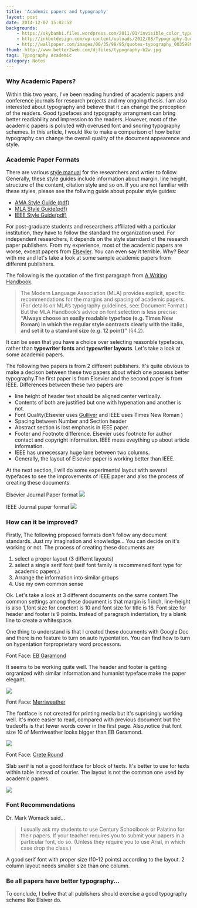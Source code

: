 ```yaml
---
title: 'Academic papers and typography'
layout: post
date: 2014-12-07 15:02:52
backgrounds:
    - https://skybambi.files.wordpress.com/2011/01/invisible_color_typography_wallpaper_2.jpg
    - http://inkbotdesign.com/wp-content/uploads/2012/08/Typography-Quotes.jpg
    - http://wallpoper.com/images/00/35/98/95/quotes-typography_00359895.jpg
thumb: http://www.better2web.com/djfiles/typography-b2w.jpg
tags: Typography Academic
category: Notes
---
```


### Why Academic Papers?

Within this two years, I've been reading hundred of academic papers and conference journals for research projects and my ongoing thesis. I am also interested about typography and believe that it can change the preception of the readers. Good typefaces and typography arrangment can bring better readiability and impression to the readers. However, most of the academic papers is polluted with overused font and snoring typography schemes. In this article, I would like to make a comparison of how better typography can change the overall quality of the document appearence and style.

### Academic Paper Formats

There are various <a href="http://www.wikiwand.com/en/List_of_style_guides">style manual</a> for the researchers and wrtier to follow. Generally, these style guides include information about margin, line height, structure of the content, citation style and so on. If you are not familiar with these styles, please see the follwing guide about popular style guides:

* <a href="http://www.docstyles.com/library/amastat.pdf">AMA Style Guide (pdf)</a>
* <a href="http://www.mla.org/style">MLA Style Guide(pdf)</a>
* <a href="http://www.computer.org/cms/Computer.org/Publications/2014ComputerSocietyStyleGuide.pdf">IEEE Style Guide(pdf)</a>

For post-graduate students and researchers affiliated with a particular institution, they have to follow the standard the organization used. For independent researchers, it depends on the style starndard of the research paper publishers. From my experience, most of the academic papers are worse, except papers from <a href="http://www.elsevier.com/">Elsevier</a>. You can even say it terrible. Why? Bear with me and let's take a look at some sample academic papers from different publishers.

The following is the quotation of the first paragraph from <a href="http://drmarkwomack.com/a-writing-handbook/style/typography/">A Writing Handbook</a>.

>The Modern Language Association (MLA) provides explicit, specific recommendations for the margins and spacing of academic papers. (For details on MLA’s typography guidelines, see: Document Format.) But the MLA Handbook’s advice on font selection is less precise: **“Always choose an easily readable typeface (e.g. Times New Roman) in which the regular style contrasts clearly with the italic, and set it to a standard size (e.g. 12 point)”** (§4.2).

It can be seen that you have a choice over selecting reasonble typefaces, rather than **typewriter fonts** and **typewriter layouts**. Let's take a look at some academic papers.

The following two papers is from 2 different publishers. It's quite obvious to make a decison between these two papers about which one possess better typography.The first paper is from Elsevier and the second paper is from IEEE.  Differences between these two papers are

* line height of header text should be aligned center vertically.
* Contents of both are justified but one with hypenation and another is not.
* Font Quality(Elsevier uses <a href="http://www.gerardunger.com/fontstore/store-gulliver.html">Gulliver</a> and IEEE uses Times New Roman )
* Spacing between Number and Section header 
* Abstract section is lost emphasis in IEEE paper.
* Footer and Footnote difference. Elsevier uses footnote for author contact and copyright information. IEEE mess eveything up about article information.
* IEEE has unnecessary huge lane between two columns.
* Generally, the layout of Elsevier paper is working better than IEEE. 

At the next section, I will do some experimental layout with several typefaces to see the improvements of IEEE paper and also the process of creating these documents.

Elsevier Journal Paper format
<img src="https://dl.dropboxusercontent.com/u/51247918/Chivers%2C%20Hargreaves%20-%202011%20-%20Forensic%20data%20recovery%20from%20the%20Windows%20Search%20Database-page-001.jpg">

IEEE Journal paper format
<img src="https://dl.dropboxusercontent.com/u/51247918/Said%2C%20Mutawa%20-%202011%20-%20Forensic%20analysis%20of%20private%20browsing%20artifacts-page-001.jpg">

### How can it be improved?

Firstly, The following proposed formats don't follow any document standards. Just my imagination and knowledge... You can decide on it's working or not. 
The process of creating these documents are
1. select a proper layout (3 differnt layouts)
2. select a single serif font (seif font family is recommened font type for academic papers.)
3. Arrange the information into similar groups
4. Use my own common sense

Ok. Let's take a look at 3 different documents on the same content.The common settings among these document is that margin is 1 inch, line-height is also 1,font size for conetent is 10 and font size for title is 16. Font size for header and footer is 9 points. Instead of paragraph indentation, try a blank line to create a whitespace. 

One thing to understand is that I created these documents with Google Doc and there is no feature to turn on auto hypentation. You can find how to turn on hypentation forproprietary word processors.

Font Face: <a href="http://www.georgduffner.at/ebgaramond/">EB Garamond</a>

It seems to be working quite well. The header and footer is getting orgranized with similar information and humanist typeface make the paper elegant. 

<img src="https://dl.dropboxusercontent.com/u/51247918/academicpapersample1-page-001.jpg">

Font Face: <a href="http://www.fontspace.com/sorkin-type/merriweather">Merriweather</a> 

The fontface is not created for printing media but it's suprisingly working well. It's more easier to read, compared with previous document but the tradeoffs is that fewer words cover in the first page. Also,notice that font size  10 of Merriweather looks bigger than EB Garamond.

<img src="https://dl.dropboxusercontent.com/u/51247918/academicpapersample2-page-001.jpg">

Font Face: <a href="http://www.ffonts.net/Crete-Round.font">Crete Round</a>

Slab serif is not a good fontface for block of texts. It's better to use for texts within table instead of courier. The layout is not the common one used by academic papers. 

<img src="https://dl.dropboxusercontent.com/u/51247918/academicpapersample3-page-001.jpg">
 
### Font Recommendations
Dr. Mark Womack said...
> I usually ask my students to use Century Schoolbook or Palatino for their papers. If your teacher requires you to submit your papers in a particular font, do so. (Unless they require you to use Arial, in which case drop the class.)

A good serif font with proper size (10-12 points) according to the layout. 2 column layout needs smaller size than one column.

### Be all papers have better typography...

To conclude, I belive that all publishers should exercise a good typography scheme like Elsiver do. 

